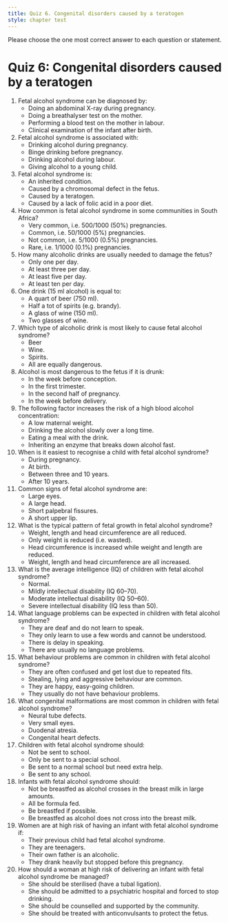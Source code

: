 ```yaml
---
title: Quiz 6. Congenital disorders caused by a teratogen
style: chapter test
---
```


Please choose the one most correct answer to each question or statement.

# Quiz 6: Congenital disorders caused by a teratogen

1.	Fetal alcohol syndrome can be diagnosed by:
	-	Doing an abdominal X-ray during pregnancy.
	-	Doing a breathalyser test on the mother.
	-	Performing a blood test on the mother in labour.
	+	Clinical examination of the infant after birth.
2.	Fetal alcohol syndrome is associated with:
	+	Drinking alcohol during pregnancy.
	-	Binge drinking before pregnancy.
	-	Drinking alcohol during labour.
	-	Giving alcohol to a young child.
3.	Fetal alcohol syndrome is:
	-	An inherited condition.
	-	Caused by a chromosomal defect in the fetus.
	+	Caused by a teratogen.
	-	Caused by a lack of folic acid in a poor diet.
4.	How common is fetal alcohol syndrome in some communities in South Africa?
	-	Very common, i.e. 500/1000 (50%) pregnancies.
	+	Common, i.e. 50/1000 (5%) pregnancies.
	-	Not common, i.e. 5/1000 (0.5%) pregnancies.
	-	Rare, i.e. 1/1000 (0.1%) pregnancies.
5.	How many alcoholic drinks are usually needed to damage the fetus?
	-	Only one per day.
	+	At least three per day.
	-	At least five per day.
	-	At least ten per day.
6.	One drink (15 ml alcohol) is equal to:
	-	A quart of beer (750 ml).
	-	Half a tot of spirits (e.g. brandy).
	+	A glass of wine (150 ml).
	-	Two glasses of wine.
7.	Which type of alcoholic drink is most likely to cause fetal alcohol syndrome?
	-	Beer
	-	Wine.
	-	Spirits.
	+	All are equally dangerous.
8.	Alcohol is most dangerous to the fetus if it is drunk:
	-	In the week before conception.
	+	In the first trimester.
	-	In the second half of pregnancy.
	-	In the week before delivery.
9.	The following factor increases the risk of a high blood alcohol concentration:
	+	A low maternal weight.
	-	Drinking the alcohol slowly over a long time.
	-	Eating a meal with the drink.
	-	Inheriting an enzyme that breaks down alcohol fast.
10.	When is it easiest to recognise a child with fetal alcohol syndrome?
	-	During pregnancy.
	-	At birth.
	+	Between three and 10 years.
	-	After 10 years.
11.	Common signs of fetal alcohol syndrome are:
	-	Large eyes.
	-	A large head.
	+	Short palpebral fissures.
	-	A short upper lip.
12.	What is the typical pattern of fetal growth in fetal alcohol syndrome?
	+	Weight, length and head circumference are all reduced.
	-	Only weight is reduced (i.e. wasted).
	-	Head circumference is increased while weight and length are reduced.
	-	Weight, length and head circumference are all increased.
13.	What is the average intelligence (IQ) of children with fetal alcohol syndrome?
	-	Normal.
	+	Mildly intellectual disability (IQ 60–70).
	-	Moderate intellectual disability (IQ 50–60).
	-	Severe intellectual disability (IQ less than 50).
14.	What language problems can be expected in children with fetal alcohol syndrome?
	-	They are deaf and do not learn to speak.
	-	They only learn to use a few words and cannot be understood.
	+	There is delay in speaking.
	-	There are usually no language problems.
15.	What behaviour problems are common in children with fetal alcohol syndrome?
	-	They are often confused and get lost due to repeated fits.
	+	Stealing, lying and aggressive behaviour are common.
	-	They are happy, easy-going children.
	-	They usually do not have behaviour problems.
16.	What congenital malformations are most common in children with fetal alcohol syndrome?
	-	Neural tube defects.
	-	Very small eyes.
	-	Duodenal atresia.
	+	Congenital heart defects.
17.	Children with fetal alcohol syndrome should:
	-	Not be sent to school.
	-	Only be sent to a special school.
	+	Be sent to a normal school but need extra help.
	-	Be sent to any school.
18.	Infants with fetal alcohol syndrome should:
	-	Not be breastfed as alcohol crosses in the breast milk in large amounts.
	-	All be formula fed.
	+	Be breastfed if possible.
	-	Be breastfed as alcohol does not cross into the breast milk.
19.	Women are at high risk of having an infant with fetal alcohol syndrome if:
	+	Their previous child had fetal alcohol syndrome.
	-	They are teenagers.
	-	Their own father is an alcoholic.
	-	They drank heavily but stopped before this pregnancy.
20.	How should a woman at high risk of delivering an infant with fetal alcohol syndrome be managed?
	-	She should be sterilised (have a tubal ligation).
	-	She should be admitted to a psychiatric hospital and forced to stop drinking.
	+	She should be counselled and supported by the community.
	-	She should be treated with anticonvulsants to protect the fetus.